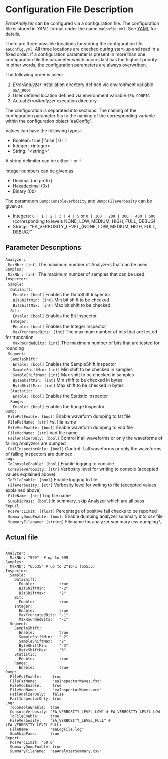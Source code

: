 # Configuration File Description
*ErrorAnalyzer* can be configured via a configuration file. The configuration file is stored in *YAML* format under the name `eaConfig.yml`. See [YAML](www.yaml.org) for details.  

There are three possible locations for storing the configuration file `eaConfig.yml`. All three locations are checked during start-up and read in a fixed order. If a configuration parameter is present in more than one configuration file the parameter which occurs last has the highest priority. In other words, the configuration parameters are always overwritten. 

The following order is used:
1. *ErrorAnalyzer* installation directory defined via environment variable `$EA_ROOT`
2. User defined location defined via environment variable `$EA_CONFIG`
3. Actual *ErrorAnalyzer* execution directory 

The configuration is separated into sections.
The naming of the configuration parameter fits to the naming of the corresponding variable within the configuration object 'eaConfig'.

Values can have the following types:

- Boolean: true | false | 0 | 1
- Integer: \<integer\>
- String: \"\<string\>\"

A string delimiter can be either `'` or `"`.

Integer numbers can be given as
- Decimal (no prefix)
- Hexadecimal (0x)
- Binary (0b)

The parameters `Dump:ConsoleVerbosity` and `Dump:FileVerbosity` can be given as
- Integers: `0 | 1 | 2 | 3 | 4 | 5` or `0 | 100 | 200 | 300 | 400 | 500` (corresponding to levels NONE, LOW, MEDIUM, HIGH, FULL, DEBUG)
- Strings: "EA_VERBOSITY_LEVEL_{NONE, LOW, MEDIUM, HIGH, FULL, DEBUG}"

## Parameter Descriptions
`Analyzer:`\
&nbsp;&nbsp;`MaxNbr: [int]` The maximum number of Analyzers that can be used. \
`Samples:` \
&nbsp;&nbsp;`MaxNbr: [int]` The maximum number of samples that can be used. \
`Inspector:` \
&nbsp;&nbsp;`Sample:` \
&nbsp;&nbsp;&nbsp;&nbsp;`DataShift:` \
&nbsp;&nbsp;&nbsp;&nbsp;&nbsp;&nbsp;`Enable: [bool]` Enables the DataShift Inspector \
&nbsp;&nbsp;&nbsp;&nbsp;&nbsp;&nbsp;`BitShiftMin: [int]` Min bit shift to be checked \
&nbsp;&nbsp;&nbsp;&nbsp;&nbsp;&nbsp;`BitShiftMax: [int]` Max bit shift to be checked \
&nbsp;&nbsp;&nbsp;&nbsp;`Bit:` \
&nbsp;&nbsp;&nbsp;&nbsp;&nbsp;&nbsp;`Enable: [bool]` Enables the Bit Inspector \
&nbsp;&nbsp;&nbsp;&nbsp;`Integer:` \
&nbsp;&nbsp;&nbsp;&nbsp;&nbsp;&nbsp;`Enable: [bool]` Enables the Integer Inspector \
&nbsp;&nbsp;&nbsp;&nbsp;&nbsp;&nbsp;`MaxTruncatedBits: [int]` The maximum number of bits that are tested for truncation \
&nbsp;&nbsp;&nbsp;&nbsp;&nbsp;&nbsp;`MaxRoundedBits: [int]` The maximum number of bits that are tested for rounding \
&nbsp;&nbsp;`Segment:` \
&nbsp;&nbsp;&nbsp;&nbsp;`SampleShift:` \
&nbsp;&nbsp;&nbsp;&nbsp;&nbsp;&nbsp;`Enable: [bool]` Enables the SampleShift Inspector \
&nbsp;&nbsp;&nbsp;&nbsp;&nbsp;&nbsp;`SampleShiftMin: [int]` Min shift to be checked in samples \
&nbsp;&nbsp;&nbsp;&nbsp;&nbsp;&nbsp;`SampleShiftMax: [int]` Max shift to be checked in samples \
&nbsp;&nbsp;&nbsp;&nbsp;&nbsp;&nbsp;`ByteShiftMin: [int]` Min shift to be checked in bytes \
&nbsp;&nbsp;&nbsp;&nbsp;&nbsp;&nbsp;`ByteShiftMax: [int]` Max shift to be checked in bytes \
&nbsp;&nbsp;&nbsp;&nbsp;`Statistic:` \
&nbsp;&nbsp;&nbsp;&nbsp;&nbsp;&nbsp;`Enable: [bool]` Enables the Statistic Inspector \
&nbsp;&nbsp;&nbsp;&nbsp;`Range:` \
&nbsp;&nbsp;&nbsp;&nbsp;&nbsp;&nbsp;`Enable: [bool]` Enables the Range Inspector \
`Dump:`\
&nbsp;&nbsp;`FileFstEnable: [bool]` Enable waveform dumping to fst file \
&nbsp;&nbsp;`FileFstName: [str]` Fst file name \
&nbsp;&nbsp;`FileVcdEnable: [bool]` Enable waveform dumping to vcd file \
&nbsp;&nbsp;`FileVcdName: [str]` Vcd file name \
&nbsp;&nbsp;`FailAnalzerOnly: [bool]` Control if all waveforms or only the waveforms of failing Analyzers are dumped \
&nbsp;&nbsp;`FailInspectorOnly: [bool]` Control if all waveforms or only the waveforms of failing Inspectors are dumped \
`Log:` \
&nbsp;&nbsp;`ToConsoleEnable: [bool]` Enable logging to console \
&nbsp;&nbsp;`ConsoleVerbosity: [str]` Verbosity level for writing to console (accepted values explained above) \
&nbsp;&nbsp;`ToFileEnable: [bool]` Enable logging to file \
&nbsp;&nbsp;`FileVerbosity: [str]` Verbosity level for writing to file (accepted values explained above) \
&nbsp;&nbsp;`FileName: [str]` Log file name \
&nbsp;&nbsp;`SumSkipPass: [bool]` In summary, skip Analyzer which are all pass \
`Report:` \
&nbsp;&nbsp;`PosPercLimit: [float]` Percentage of positive fail checks to be reported \
&nbsp;&nbsp;`SummaryDumpEnable: [bool]` Enable dumping analyzer summary into csv file \
&nbsp;&nbsp;`SummaryFilename: [string]` Filename for analyzer summary csv dumping \


## Actual file

```
---
Analyzer:
  MaxNbr: "999"  # up to 999
Samples:
  MaxNbr: "65535" # up to 2^16-1 (65535)
Inspector:
  Sample:
    DataShift:
      Enable:           true
      BitShiftMin:      "-2"
      BitShiftMax:      "2"
    Bit:
      Enable:           true
    Integer:
      Enable:           true
      MaxTruncatedBits: "-1"
      MaxRoundedBits:   "-1"
  Segment:
    SampleShift:
      Enable:           true
      SampleShiftMin:   "-2"
      SampleShiftMax:   "2"
      ByteShiftMin:     "-3"
      ByteShiftMax:     "3"
    Statistic:
      Enable:           true
    Range:
      Enable:           true
Dump:
  FileFstEnable:     true
  FileFstName:       "eaInspectorWaves.fst"
  FileVcdEnable:     true
  FileVcdName:       "eaInspectorWaves.vcd"
  FailAnalzerOnly:   false
  FailInspectorOnly: true
Log:
  ToConsoleEnable:  true
  ConsoleVerbosity: "EA_VERBOSITY_LEVEL_LOW" # EA_VERBOSITY_LEVEL_LOW
  ToFileEnable:     true
  FileVerbosity:    "EA_VERBOSITY_LEVEL_FULL" # (EA_VERBOSITY_LEVEL_FULL)
  FileName:         "eaLogFile.log"
  SumSkipPass:      true
Report:
  PosPercLimit: "50.0"
  SummaryDumpEnable: true
  SummaryFilename:  "eaAnalyzerSummary.csv"
```
